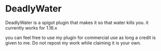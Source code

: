 # DeadlyWater
DeadlyWater is a spigot plugin that makes it so that water kills you. it currently works for 1.16.x

you can feel free to use my plugin for commercial use as long a credit is given to me. Do not repost my work while claiming it is your own.
